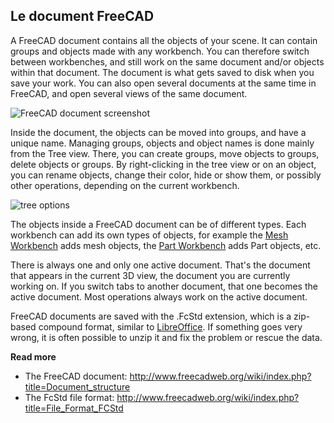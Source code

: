 ## Le document FreeCAD

A FreeCAD document contains all the objects of your scene. It can contain groups and objects made with any workbench. You can therefore switch between workbenches, and still work on the same document and/or objects within that document. The document is what gets saved to disk when you save your work. You can also open several documents at the same time in FreeCAD, and open several views of the same document.

![FreeCAD document screenshot](http://www.freecadweb.org/wiki/images/f/f4/Freecad-document-01.jpg)

Inside the document, the objects can be moved into groups, and have a unique name. Managing groups, objects and object names is done mainly from the Tree view. There, you can create groups, move objects to groups, delete objects or groups. By right-clicking in the tree view or on an object, you can rename objects, change their color, hide or show them, or possibly other operations, depending on the current workbench.

![tree options](http://www.freecadweb.org/wiki/images/c/cc/Freecad-document-02.jpg)

The objects inside a FreeCAD document can be of different types. Each workbench can add its own types of objects, for example the [Mesh Workbench](http://www.freecadweb.org/wiki/index.php?title=Mesh_Module) adds mesh objects, the [Part Workbench](http://www.freecadweb.org/wiki/index.php?title=Part_Module) adds Part objects, etc.

There is always one and only one active document. That's the document that appears in the current 3D view, the document you are currently working on. If you switch tabs to another document, that one becomes the active document. Most operations always work on the active document.

FreeCAD documents are saved with the .FcStd extension, which is a zip-based compound format, similar to [LibreOffice](https://www.libreoffice.org). If something goes very wrong, it is often possible to unzip it and fix the problem or rescue the data.

**Read more**

* The FreeCAD document: http://www.freecadweb.org/wiki/index.php?title=Document_structure
* The FcStd file format: http://www.freecadweb.org/wiki/index.php?title=File_Format_FCStd
